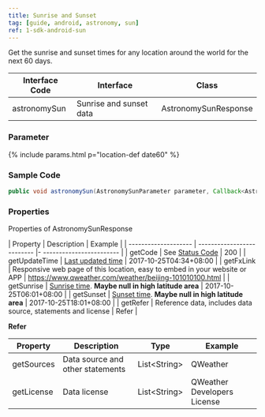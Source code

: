 ```yaml
---
title: Sunrise and Sunset
tag: [guide, android, astronomy, sun]
ref: 1-sdk-android-sun
---
```


Get the sunrise and sunset times for any location around the world for the next 60 days.

| Interface Code| Interface  | Class |
| -------------- | ---------- | ----------- |
| astronomySun | Sunrise and sunset data  | AstronomySunResponse |

### Parameter

{% include params.html p="location-def date60" %}

### Sample Code

```java
public void astronomySun(AstronomySunParameter parameter, Callback<AstronomySunResponse> callback);
```

### Properties

Properties of AstronomySunResponse

| Property | Description | Example |
| -------------------- | -------------------------- |- ------------------------ |
| getCode | See [Status Code](/en/docs/resource/status-code/) | 200 |
| getUpdateTime | [Last updated time](/en/docs/resource/glossary/#update-time) | 2017-10-25T04:34+08:00 |
| getFxLink | Responsive web page of this location, easy to embed in your website or APP | https://www.qweather.com/weather/beijing-101010100.html |
| getSunrise | [Sunrise time](/en/docs/resource/sun-moon-info/#sunrise-and-sunset). **Maybe null in high latitude area** | 2017-10-25T06:01+08:00 |
| getSunset | [Sunset time](/en/docs/resource/sun-moon-info/#sunrise-and-sunset). **Maybe null in high latitude area** | 2017-10-25T18:01+08:00 |
| getRefer | Reference data, includes data source, statements and license | Refer |

**Refer**

| Property | Description  |  Type |  Example  |
| ---------- | ----------- | ------------------ | ------------ |
| getSources | Data source and other statements  | List&lt;String&gt; | QWeather   |
| getLicense | Data license     | List&lt;String&gt; | QWeather Developers License |
